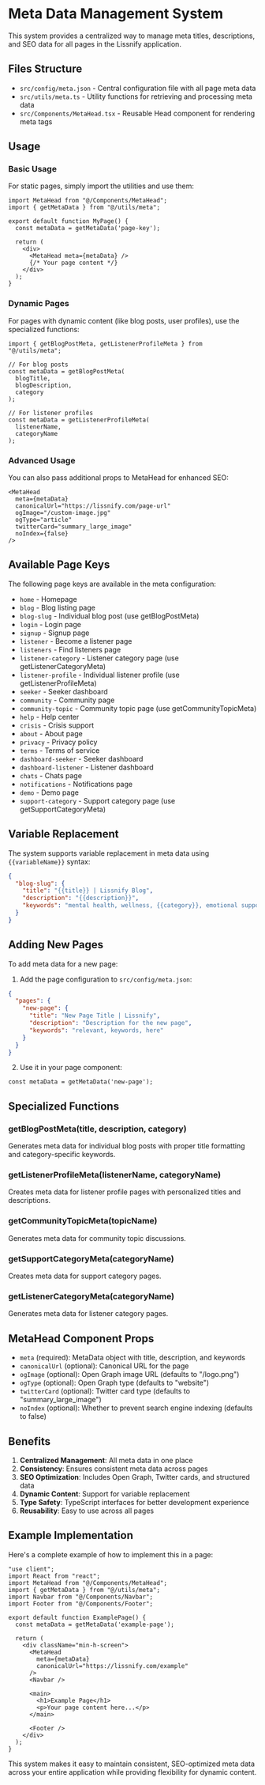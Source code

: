 # Meta Data Management System

This system provides a centralized way to manage meta titles, descriptions, and SEO data for all pages in the Lissnify application.

## Files Structure

- `src/config/meta.json` - Central configuration file with all page meta data
- `src/utils/meta.ts` - Utility functions for retrieving and processing meta data
- `src/Components/MetaHead.tsx` - Reusable Head component for rendering meta tags

## Usage

### Basic Usage

For static pages, simply import the utilities and use them:

```tsx
import MetaHead from "@/Components/MetaHead";
import { getMetaData } from "@/utils/meta";

export default function MyPage() {
  const metaData = getMetaData('page-key');
  
  return (
    <div>
      <MetaHead meta={metaData} />
      {/* Your page content */}
    </div>
  );
}
```

### Dynamic Pages

For pages with dynamic content (like blog posts, user profiles), use the specialized functions:

```tsx
import { getBlogPostMeta, getListenerProfileMeta } from "@/utils/meta";

// For blog posts
const metaData = getBlogPostMeta(
  blogTitle,
  blogDescription,
  category
);

// For listener profiles
const metaData = getListenerProfileMeta(
  listenerName,
  categoryName
);
```

### Advanced Usage

You can also pass additional props to MetaHead for enhanced SEO:

```tsx
<MetaHead 
  meta={metaData}
  canonicalUrl="https://lissnify.com/page-url"
  ogImage="/custom-image.jpg"
  ogType="article"
  twitterCard="summary_large_image"
  noIndex={false}
/>
```

## Available Page Keys

The following page keys are available in the meta configuration:

- `home` - Homepage
- `blog` - Blog listing page
- `blog-slug` - Individual blog post (use getBlogPostMeta)
- `login` - Login page
- `signup` - Signup page
- `listener` - Become a listener page
- `listeners` - Find listeners page
- `listener-category` - Listener category page (use getListenerCategoryMeta)
- `listener-profile` - Individual listener profile (use getListenerProfileMeta)
- `seeker` - Seeker dashboard
- `community` - Community page
- `community-topic` - Community topic page (use getCommunityTopicMeta)
- `help` - Help center
- `crisis` - Crisis support
- `about` - About page
- `privacy` - Privacy policy
- `terms` - Terms of service
- `dashboard-seeker` - Seeker dashboard
- `dashboard-listener` - Listener dashboard
- `chats` - Chats page
- `notifications` - Notifications page
- `demo` - Demo page
- `support-category` - Support category page (use getSupportCategoryMeta)

## Variable Replacement

The system supports variable replacement in meta data using `{{variableName}}` syntax:

```json
{
  "blog-slug": {
    "title": "{{title}} | Lissnify Blog",
    "description": "{{description}}",
    "keywords": "mental health, wellness, {{category}}, emotional support"
  }
}
```

## Adding New Pages

To add meta data for a new page:

1. Add the page configuration to `src/config/meta.json`:
```json
{
  "pages": {
    "new-page": {
      "title": "New Page Title | Lissnify",
      "description": "Description for the new page",
      "keywords": "relevant, keywords, here"
    }
  }
}
```

2. Use it in your page component:
```tsx
const metaData = getMetaData('new-page');
```

## Specialized Functions

### getBlogPostMeta(title, description, category)
Generates meta data for individual blog posts with proper title formatting and category-specific keywords.

### getListenerProfileMeta(listenerName, categoryName)
Creates meta data for listener profile pages with personalized titles and descriptions.

### getCommunityTopicMeta(topicName)
Generates meta data for community topic discussions.

### getSupportCategoryMeta(categoryName)
Creates meta data for support category pages.

### getListenerCategoryMeta(categoryName)
Generates meta data for listener category pages.

## MetaHead Component Props

- `meta` (required): MetaData object with title, description, and keywords
- `canonicalUrl` (optional): Canonical URL for the page
- `ogImage` (optional): Open Graph image URL (defaults to "/logo.png")
- `ogType` (optional): Open Graph type (defaults to "website")
- `twitterCard` (optional): Twitter card type (defaults to "summary_large_image")
- `noIndex` (optional): Whether to prevent search engine indexing (defaults to false)

## Benefits

1. **Centralized Management**: All meta data in one place
2. **Consistency**: Ensures consistent meta data across pages
3. **SEO Optimization**: Includes Open Graph, Twitter cards, and structured data
4. **Dynamic Content**: Support for variable replacement
5. **Type Safety**: TypeScript interfaces for better development experience
6. **Reusability**: Easy to use across all pages

## Example Implementation

Here's a complete example of how to implement this in a page:

```tsx
"use client";
import React from "react";
import MetaHead from "@/Components/MetaHead";
import { getMetaData } from "@/utils/meta";
import Navbar from "@/Components/Navbar";
import Footer from "@/Components/Footer";

export default function ExamplePage() {
  const metaData = getMetaData('example-page');
  
  return (
    <div className="min-h-screen">
      <MetaHead 
        meta={metaData}
        canonicalUrl="https://lissnify.com/example"
      />
      <Navbar />
      
      <main>
        <h1>Example Page</h1>
        <p>Your page content here...</p>
      </main>
      
      <Footer />
    </div>
  );
}
```

This system makes it easy to maintain consistent, SEO-optimized meta data across your entire application while providing flexibility for dynamic content.
